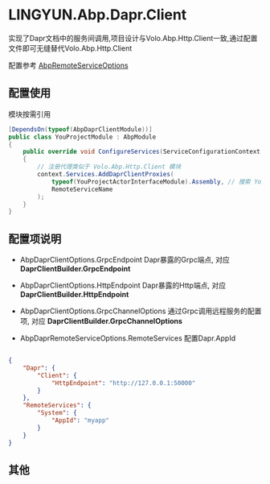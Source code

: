 # LINGYUN.Abp.Dapr.Client

实现了Dapr文档中的服务间调用,项目设计与Volo.Abp.Http.Client一致,通过配置文件即可无缝替代Volo.Abp.Http.Client  

配置参考 [AbpRemoteServiceOptions](https://docs.abp.io/zh-Hans/abp/latest/API/Dynamic-CSharp-API-Clients#abpremoteserviceoptions)  

## 配置使用

模块按需引用

```csharp
[DependsOn(typeof(AbpDaprClientModule))]
public class YouProjectModule : AbpModule
{
	public override void ConfigureServices(ServiceConfigurationContext context)
    {
        // 注册代理类似于 Volo.Abp.Http.Client 模块
        context.Services.AddDaprClientProxies(
            typeof(YouProjectActorInterfaceModule).Assembly, // 搜索 YouProjectActorInterfaceModule 模块下的远程服务定义
            RemoteServiceName
        );
    }
}
```
## 配置项说明

* AbpDaprClientOptions.GrpcEndpoint Dapr暴露的Grpc端点, 对应 **DaprClientBuilder.GrpcEndpoint**  
* AbpDaprClientOptions.HttpEndpoint Dapr暴露的Http端点, 对应 **DaprClientBuilder.HttpEndpoint**  
* AbpDaprClientOptions.GrpcChannelOptions 通过Grpc调用远程服务的配置项, 对应 **DaprClientBuilder.GrpcChannelOptions**  
    
* AbpDaprRemoteServiceOptions.RemoteServices 配置Dapr.AppId

```json

{
    "Dapr": {
        "Client": {
            "HttpEndpoint": "http://127.0.0.1:50000"
        }
    },
    "RemoteServices": {
        "System": {
            "AppId": "myapp"
        }
    }
}

```


## 其他

